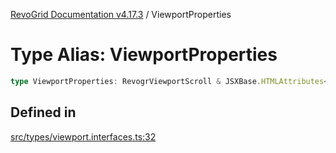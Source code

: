 [RevoGrid Documentation v4.17.3](README.md) / ViewportProperties

# Type Alias: ViewportProperties

```ts
type ViewportProperties: RevogrViewportScroll & JSXBase.HTMLAttributes<HTMLRevogrViewportScrollElement>;
```

## Defined in

[src/types/viewport.interfaces.ts:32](https://github.com/revolist/revogrid/blob/c9f40461b2daa14fb3a2e5f76080a8e7b65ce7ef/src/types/viewport.interfaces.ts#L32)

